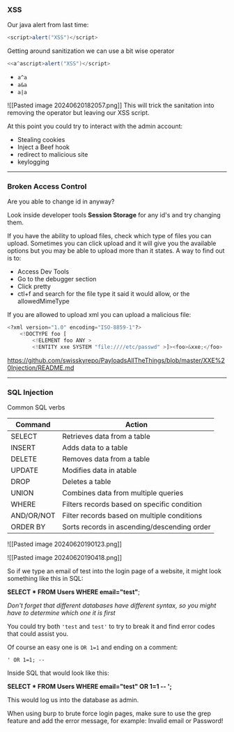 ### XSS

Our java alert from last time:
```java
<script>alert("XSS")</script>
```

Getting around sanitization we can use a bit wise operator
```java
<<a^ascript>alert("XSS")</script>
```

- `a^a`
- `a&a`
- `a|a`

![[Pasted image 20240620182057.png]]
This will trick the sanitation into removing the operator but leaving our XSS script.

At this point you could try to interact with the admin account:
- Stealing cookies
- Inject a Beef hook
- redirect to malicious site
- keylogging

---

### Broken Access Control

Are you able to change id in anyway?

Look inside developer tools **Session Storage** for any id's and try changing them.

If you have the ability to upload files, check which type of files you can upload. Sometimes you can click upload and it will give you the available options but you may be able to upload more than it states. A way to find out is to: 
- Access Dev Tools
- Go to the debugger section 
- Click pretty
- ctl+f and search for the file type it said it would allow, or the allowedMimeType

If you are allowed to upload xml you can upload a malicious file:

```python
<?xml version="1.0" encoding="ISO-8859-1"?>
	<!DOCTYPE foo [
		<!ELEMENT foo ANY >
		<!ENTITY xxe SYSTEM "file:////etc/passwd" >]><foo>&xxe;</foo>
```

https://github.com/swisskyrepo/PayloadsAllTheThings/blob/master/XXE%20Injection/README.md

---

### SQL Injection

Common SQL verbs

| Command    | Action                                      |
| ---------- | ------------------------------------------- |
| SELECT     | Retrieves data from a table                 |
| INSERT     | Adds data to a table                        |
| DELETE     | Removes data from a table                   |
| UPDATE     | Modifies data in atable                     |
| DROP       | Deletes a table                             |
| UNION      | Combines data from multiple queries         |
| WHERE      | Filters records based on specific condition |
| AND/OR/NOT | Filter records based on multiple conditions |
| ORDER BY   | Sorts records in ascending/descending order |

![[Pasted image 20240620190123.png]]

![[Pasted image 20240620190418.png]]

So if we type an email of test into the login page of a website, it might look something like this in SQL:

**SELECT * FROM Users WHERE email="test"**;

_Don't forget that different databases have different syntax, so you might have to determine which one it is first_

You could try both `'test` and `test'` to try to break it and find error codes that could assist you.

Of course an easy one is `OR 1=1` and ending on a comment:
```
' OR 1=1; --
```

Inside SQL that would look like this:

**SELECT * FROM Users WHERE email="test" OR 1=1 -- ';**

This would log us into the database as admin.

When using burp to brute force login pages, make sure to use the grep feature and add the error message, for example: Invalid email or Password!



